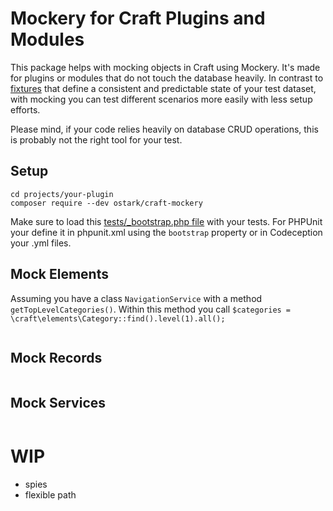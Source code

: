 # Mockery for Craft Plugins and Modules

This package helps with mocking objects in Craft using Mockery.
It's made for plugins or modules that do not touch the database heavily. In contrast to [fixtures](https://craftcms.com/docs/3.x/testing/testing-craft/fixtures.html) that define a consistent and predictable state of your test dataset, with mocking you can test different scenarios more easily with less setup efforts.

Please mind, if your code relies heavily on database CRUD operations, this is probably not the right tool for your test.

## Setup 

```
cd projects/your-plugin
composer require --dev ostark/craft-mockery
```

Make sure to load this [tests/_bootstrap.php file](_bootstrap.example.php) with your tests. For PHPUnit your define it in phpunit.xml using the `bootstrap` property or in Codeception your .yml files.

## Mock Elements

Assuming you have a class `NavigationService` with a method `getTopLevelCategories()`. Within this method you call
`$categories = \craft\elements\Category::find().level(1).all();` 

```
```


## Mock Records

```
```

## Mock Services  

```
```


# WIP 

* spies
* flexible path
